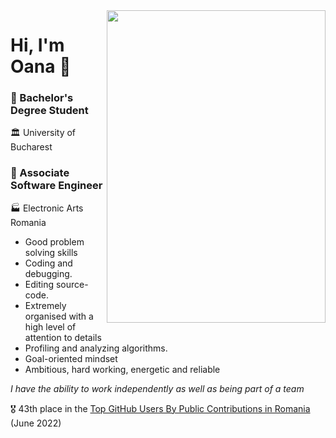 <img src="https://images-na.ssl-images-amazon.com/images/I/41b6RV5KnzL._SX331_BO1,204,203,200_.jpg" width="350" height="500" align="right"/>

# Hi, I'm Oana :wave:

### :small_blue_diamond: Bachelor's Degree Student 
:classical_building: University of Bucharest  
### :small_blue_diamond: Associate Software Engineer 
:factory: Electronic Arts Romania 

* Good problem solving skills
* Coding and debugging.
* Editing source-code.
* Extremely organised with a high level of attention to details
* Profiling and analyzing algorithms.
* Goal-oriented mindset
* Ambitious, hard working, energetic and reliable

*I have the ability to work independently as well as being part of a team*

:medal_military: 43th place in the [Top GitHub Users By Public Contributions in Romania](https://github.com/gayanvoice/top-github-users/blob/main/markdown/public_contributions/romania.md) (June 2022)

